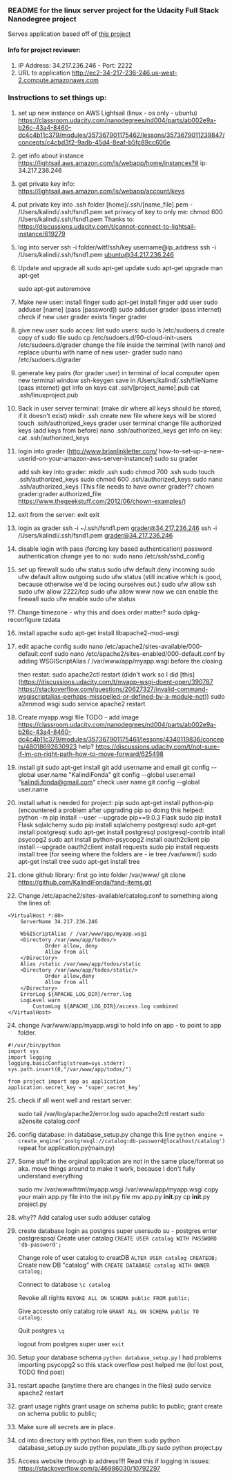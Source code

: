### README for the linux server project for the Udacity Full Stack Nanodegree project

Serves application based off of [this project](https://github.com/KalindiFonda/fsnd-items)

#### Info for project reviewer:

1. IP Address: 34.217.236.246 - Port: 2222
2. URL to application http://ec2-34-217-236-246.us-west-2.compute.amazonaws.com


### Instructions to set things up:

1. set up new instance on AWS Lightsail (linux - os only - ubuntu)
		https://classroom.udacity.com/nanodegrees/nd004/parts/ab002e9a-b26c-43a4-8460-dc4c4b11c379/modules/357367901175462/lessons/3573679011239847/concepts/c4cbd3f2-9adb-45d4-8eaf-b5fc89cc606e

2. get info about instance https://lightsail.aws.amazon.com/ls/webapp/home/instances?#
	ip: 34.217.236.246

3. get private key info:
	https://lightsail.aws.amazon.com/ls/webapp/account/keys

4. put private key into .ssh folder
	[home]/.ssh/[name_file].pem  - /Users/kalindi/.ssh/fsnd1.pem
	set privacy of key to only me:
		chmod 600 /Users/kalindi/.ssh/fsnd1.pem
		Thanks to: https://discussions.udacity.com/t/cannot-connect-to-lightsail-instance/619279

5. log into server
	ssh -i folder/witf/ssh/key  username@ip_address
	ssh -i /Users/kalindi/.ssh/fsnd1.pem  ubuntu@34.217.236.246


6. Update and upgrade all
	sudo apt-get update
	sudo apt-get upgrade
	man apt-get

	sudo apt-get autoremove

7. Make new user:
	install finger
		sudo apt-get install finger
	add user
		sudo adduser [name] (pass [password])
		sudo adduser grader (pass internet)
	check if new user grader exists
		finger grader

8. give new user sudo acces:
	list sudo users:
		sudo ls /etc/sudoers.d
	create copy of sudo file
		sudo cp /etc/sudoers.d/90-cloud-init-users /etc/sudoers.d/grader
	change the file inside the terminal (with nano) and replace ubuntu with name of new user- grader
		sudo nano /etc/sudoers.d/grader

9. generate key pairs (for grader user) in terminal of local computer
	open new terminal window
		ssh-keygen
	save in
		/Users/kalindi/.ssh/fileName
		(pass internet)
	get info on keys
		cat .ssh/[project_name].pub
		cat .ssh/linuxproject.pub


10. Back in user server terminal:
	(make dir where all keys should be stored, if it doesn't exist)
		mkdir .ssh
	create new file where keys will be stored
		touch .ssh/authorized_keys
	grader user terminal change file authorized keys (add keys from before)
		nano .ssh/authorized_keys
	get info on key:
		cat .ssh/authorized_keys

11.
	login into grader (http://www.brianlinkletter.com/
	how-to-set-up-a-new-userid-on-your-amazon-aws-server-instance/)
		sudo su grader

	add ssh key into grader:
		mkdir .ssh
		sudo chmod 700 .ssh
		sudo touch .ssh/authorized_keys
		sudo chmod 600 .ssh/authorized_keys
		sudo nano .ssh/authorized_keys
			(This file needs to have owner grader??
			chown grader:grader authorized_file
			https://www.thegeekstuff.com/2012/06/chown-examples/)

12. exit from the server:
exit
exit

13. login as grader
	ssh -i ~/.ssh/fsnd1.pem grader@34.217.236.246
	ssh -i /Users/kalindi/.ssh/fsnd1.pem grader@34.217.236.246

14. disable login with pass (forcing key based authentication)
 	password authentication change yes to no:
		sudo nano /etc/ssh/sshd_config


15. set up firewall
		sudo ufw status
		sudo ufw default deny incoming
		sudo ufw default allow outgoing
		sudo ufw status
	(still incative which is good, because otherwise we'd be locing ourselves out.)
		sudo ufw allow ssh
		sudo ufw allow 2222/tcp
		sudo ufw allow www
	now we can enable the firewall
		sudo ufw enable
		sudo ufw status



??. Change timezone - why this and does order matter?
	sudo dpkg-reconfigure tzdata


16. install apache
	sudo apt-get install libapache2-mod-wsgi



17. edit apache config
	sudo nano /etc/apache2/sites-available/000-default.conf
		sudo nano /etc/apache2/sites-enabled/000-default.conf
	by adding
		WSGIScriptAlias / /var/www/app/myapp.wsgi
	before the closing </VirtualHost>

	then restat:
		sudo apache2ctl restart
	(didn't work so I did [this](https://discussions.udacity.com/t/myapp-wsgi-doent-open/390787 https://stackoverflow.com/questions/20627327/invalid-command-wsgiscriptalias-perhaps-misspelled-or-defined-by-a-module-not))
		sudo a2enmod wsgi
		sudo service apache2 restart
18.
	Create myapp.wsgi file
		TODO - add image
		https://classroom.udacity.com/nanodegrees/nd004/parts/ab002e9a-b26c-43a4-8460-dc4c4b11c379/modules/357367901175461/lessons/4340119836/concepts/48018692630923
		help? https://discussions.udacity.com/t/not-sure-if-im-on-right-path-how-to-move-forward/625498



19. install git
		sudo apt-get install git
	add username and email
		git config --global user.name "KalindiFonda"
		git config --global user.email "kalindi.fonda@gmail.com"
	check user name
		git config --global user.name

20. install what is needed for project:
	pip
		sudo apt-get install python-pip
		(encountered a problem after upgrading pip so doing this helped:
			python -m pip install --user --upgrade pip==9.0.3
	Flask
	 	sudo pip install Flask
	 sqlalchemy
	 	sudo pip install sqlalchemy
	 postgresql
	 	sudo apt-get install postgresql
	 	sudo apt-get install postgresql postgresql-contrib
	 intall psycopg2
	 	sudo apt install python-psycopg2
	 install oauth2client
	 	pip install --upgrade oauth2client
	 install requests
	 	sudo pip install requests
	 install tree (for seeing where the folders are - ie tree /var/www/)
	 	sudo apt-get install tree
	 	sudo apt-get install tree


21. clone github library:
	first go into folder /var/www/
		git clone https://github.com/KalindiFonda/fsnd-items.git



23. Change /etc/apache2/sites-available/catalog.conf to something along the lines of:

```
<VirtualHost *:80>
    ServerName 34.217.236.246

    WSGIScriptAlias / /var/www/app/myapp.wsgi
    <Directory /var/www/app/todos/>
            Order allow, deny
            Allow from all
    </Directory>
    Alias /static /var/www/app/todos/static
    <Directory /var/www/app/todos/static/>
            Order allow,deny
            Allow from all
    </Directory>
    ErrorLog ${APACHE_LOG_DIR}/error.log
    LogLevel warn
        CustomLog ${APACHE_LOG_DIR}/access.log combined
</VirtualHost>
```

24. change /var/www/app/myapp.wsgi to hold info on app - to point to app folder.

```
#!/usr/bin/python
import sys
import logging
logging.basicConfig(stream=sys.stderr)
sys.path.insert(0,"/var/www/app/todos/")

from project import app as application
application.secret_key = ‘super_secret_key’
```

25. check if all went well and restart server:

	sudo tail /var/log/apache2/error.log
	sudo apache2ctl restart
	sudo a2ensite catalog.conf

26. config database:
	in database_setup.py
	change this line
	`python engine = create_engine('postgresql://catalog:db-password@localhost/catalog')`
	repeat for application.py(main.py)

27. Some stuff in the orginal application are not in the same place/format so aka. move things around to make it work, because I don't fully understand everything

	sudo mv /var/www/html/myapp.wsgi /var/www/app/myapp.wsgi
	copy your main app.py file into the init.py file
	mv app.py __init__.py
	cp __init__.py project.py

28. why??
	Add catalog user sudo adduser catalog

29. create database
	login as postgres super usersudo su - postgres
	enter postgrespsql
	Create user catalog
	`CREATE USER catalog WITH PASSWORD 'db-password';`

	Change role of user catalog to creatDB
	`ALTER USER catalog CREATEDB;`
	Create new DB "catalog" with
	`CREATE DATABASE catalog WITH OWNER catalog;`

	Connect to database
	`\c catalog`

	Revoke all rights
	`REVOKE ALL ON SCHEMA public FROM public;`

	Give accessto only catalog role
	`GRANT ALL ON SCHEMA public TO catalog;`

	Quit postgres
	`\q`

	logout from postgres super user
	`exit`

30. Setup your database schema
	`python database_setup.py`
	I had problems importing psycopg2 so this stack overflow post helped me (lol lost post, TODO find post)

31. restart apache (anytime there are changes in the files)
	sudo service apache2 restart

32. grant usage rights
	grant usage on schema public to public;
	grant create on schema public to public;

33. Make sure all secrets are in place.

34. cd into directory with python files, run them
	sudo python database_setup.py
	sudo python populate_db.py
	sudo python project.py

35. Access website through ip address!!!!
	Read this if logging in issues: https://stackoverflow.com/a/46986030/10792297

